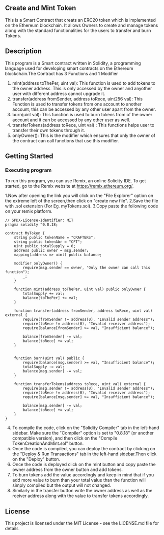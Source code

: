 ## Create and Mint Token
This is a Smart Contract that creats an ERC20 token which is implemented on the Ethereum blockchain. It allows Owners to create and manage tokens along with the standard functionalities for the users to transfer and burn Tokens.

## Description
This program is a Smart contract written in Solidity, a programming language used for developing smart contracts on the Ethereum blockchain.The Contract has 3 Functions and 1 Modifier
1. mint(address toThePer, uint val): This function is used to add tokens to the owner address. This is only accessed by the owner and anyother user with different address cannot upgrade it.
2. transfer(address fromSender, address toRece, uint256 val): This Function is used to transfer tokens from one account to another account, this can be accessed by any other user apart from the owner.
3. burn(uint val): This function is used to burn tokens from of the owner account and it can be accessed by any other user as well.
4. transferTokens(address toRece, uint val) : This functions helps user to transfer their own tokens through it.
5. onlyOwner(): This is the modifier which ensures that only the owner of the contract can call functions that use this modifier.

## Getting Started
### Executing program
To run this program, you can use Remix, an online Solidity IDE. To get started, go to the Remix website at https://remix.ethereum.org/.

1.Now after opening the link you will click on the "File Explorer" option on the extreme left of the screen,then click on "create new file".
2.Save the file with .sol extension (For Eg. myTokens.sol).
3.Copy paste the following code on your remix platform.

```
// SPDX-License-Identifier: MIT
pragma solidity ^0.8.18;

contract MyToken {
    string public tokenName = "CRAFTERS";
    string public tokenAbr = "CFT";
    uint public totalSupply = 0;
    address public owner = msg.sender;
    mapping(address => uint) public balance;

    modifier onlyOwner() {
        require(msg.sender == owner, "Only the owner can call this function");
        _;
    }

    function mint(address toThePer, uint val) public onlyOwner {
        totalSupply += val;
        balance[toThePer] += val;
    }

    function transfer(address fromSender, address toRece, uint val) external { 
        require(fromSender != address(0), "Invalid sender address");
        require(toRece != address(0), "Invalid receiver address");
        require(balance[fromSender] >= val, "Insufficient balance");

        balance[fromSender] -= val;
        balance[toRece] += val;
    }


    function burn(uint val) public {
        require(balance[msg.sender] >= val, "Insufficient balance");
        totalSupply -= val;
        balance[msg.sender] -= val;
    }

    function transferTokens(address toRece, uint val) external {
        require(msg.sender != address(0), "Invalid sender address");
        require(toRece != address(0), "Invalid receiver address");
        require(balance[msg.sender] >= val, "Insufficient balance");

        balance[msg.sender] -= val;
        balance[toRece] += val;
    }
}

```
4. To compile the code, click on the "Solidity Compiler" tab in the left-hand sidebar. Make sure the "Compiler" option is set to "0.8.18" (or another compatible version), and then click on the "Compile TokenCreationAndMint.sol" button.
5. Once the code is compiled, you can deploy the contract by clicking on the "Deploy & Run Transactions" tab in the left-hand sidebar.Then click on the "Deploy" button.
6. Once the code is deployed click on the mint button and copy paste the owner address from the owner button and add tokens.
7. To burn tokens add the value accordingly and keep in mind that if you add more value to burn than your total value than the function will simply compiled but the output will not changed.
8. Similarly in the transfer button write the owner address as well as the rceiver address along with the value to transfer tokens accordingly.

## License

This project is licensed under the MIT License - see the LICENSE.md file for details
